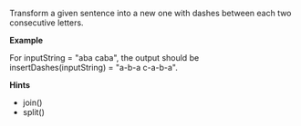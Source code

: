 Transform a given sentence into a new one with dashes between each two consecutive letters.

**Example**

For inputString = "aba caba", the output should be
insertDashes(inputString) = "a-b-a c-a-b-a".

**Hints**

- join()
- split()
